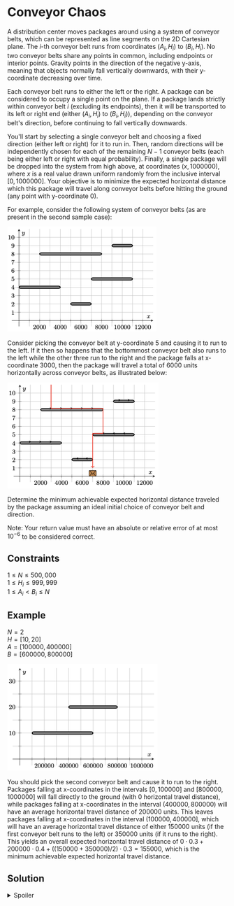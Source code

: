 # Conveyor Chaos

A distribution center moves packages around using a system of conveyor belts, which can be represented as line segments on the 2D Cartesian plane. The $i$-th conveyor belt runs from coordinates $(A_i, H_i)$ to $(B_i, H_i)$. No two conveyor belts share any points in common, including endpoints or interior points. Gravity points in the direction of the negative y-axis, meaning that objects normally fall vertically downwards, with their y-coordinate decreasing over time.

Each conveyor belt runs to either the left or the right. A package can be considered to occupy a single point on the plane. If a package lands strictly within conveyor belt $i$ (excluding its endpoints), then it will be transported to its left or right end (either $(A_i, H_i)$ to $(B_i, H_i)$), depending on the conveyor belt's direction, before continuing to fall vertically downwards.

You'll start by selecting a single conveyor belt and choosing a fixed direction (either left or right) for it to run in. Then, random directions will be independently chosen for each of the remaining $N-1$ conveyor belts (each being either left or right with equal probability). Finally, a single package will be dropped into the system from high above, at coordinates $(x,1000000)$, where $x$ is a real value drawn uniform randomly from the inclusive interval 
$[0,1000000]$. Your objective is to minimize the expected horizontal distance which this package will travel along conveyor belts before hitting the ground (any point with y-coordinate $0$).

For example, consider the following system of conveyor belts (as are present in the second sample case):

![](images/conveyor_chaos_1.jpeg)

Consider picking the conveyor belt at y-coordinate $5$ and causing it to run to the left. If it then so happens that the bottommost conveyor belt also runs to the left while the other three run to the right and the package falls at x-coordinate $3000$, then the package will travel a total of $6000$ units horizontally across conveyor belts, as illustrated below:

![](images/conveyor_chaos_2.jpeg)

Determine the minimum achievable expected horizontal distance traveled by the package assuming an ideal initial choice of conveyor belt and direction.

Note: Your return value must have an absolute or relative error of at most $10^{-6}$ to be considered correct.

## Constraints
$1 \leq N \leq 500,000$\
$1 \leq H_i \leq 999,999$\
$1 \leq A_i < B_i \leq N$

## Example
$N = 2$\
$H = [10, 20]$\
$A = [100000, 400000]$\
$B = [600000, 800000]$

![](images/conveyor_chaos_3.jpeg)

You should pick the second conveyor belt and cause it to run to the right. Packages falling at x-coordinates in the intervals $[0,100000]$ and 
$[800000,1000000]$ will fall directly to the ground (with $0$ horizontal travel distance), while packages falling at x-coordinates in the interval $(400000,800000)$ will have an average horizontal travel distance of $200000$ units. This leaves packages falling at x-coordinates in the interval $(100000,400000]$, which will have an average horizontal travel distance of either $150000$ units (if the first conveyor belt runs to the left) or $350000$ units (if it runs to the right). This yields an overall expected horizontal travel distance of $0\cdot 0.3+200000\cdot 0.4+((150000+350000)/2)\cdot 0.3=155000$, which is the minimum achievable expected horizontal travel distance.


## Solution
<details>
  <summary>Spoiler</summary>
  ...
</details>